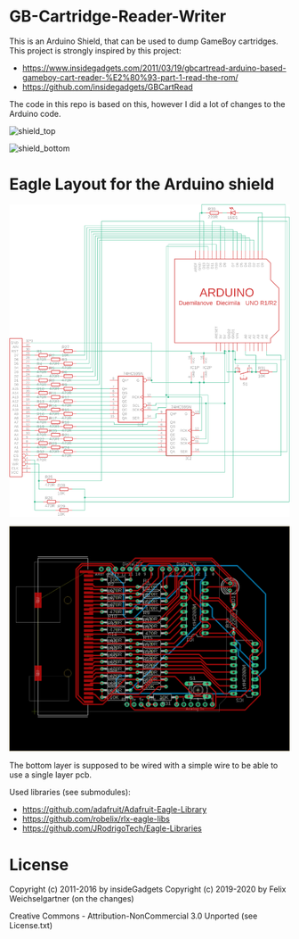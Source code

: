 # GB-Cartridge-Reader-Writer

This is an Arduino Shield, that can be used to dump GameBoy cartridges. This project is strongly inspired by this project:

* https://www.insidegadgets.com/2011/03/19/gbcartread-arduino-based-gameboy-cart-reader-%E2%80%93-part-1-read-the-rom/
* https://github.com/insidegadgets/GBCartRead

The code in this repo is based on this, however I did a lot of changes to the Arduino code.

![shield_top](https://felixweichselgartner.github.io/assets/img/CartridgeReader_top.jpg)

![shield_bottom](https://felixweichselgartner.github.io/assets/img/CartridgeReader_bottom.jpg)

# Eagle Layout for the Arduino shield

![schematic](prototype/schematic.png)

![layout](prototype/layout.png)

The bottom layer is supposed to be wired with a simple wire to be able to use a single layer pcb.

Used libraries (see submodules):

* https://github.com/adafruit/Adafruit-Eagle-Library
* https://github.com/robelix/rlx-eagle-libs
* https://github.com/JRodrigoTech/Eagle-Libraries

# License

Copyright (c) 2011-2016 by insideGadgets
Copyright (c) 2019-2020 by Felix Weichselgartner (on the changes)

Creative Commons - Attribution-NonCommercial 3.0 Unported (see License.txt)
